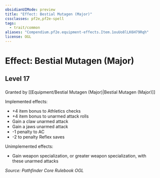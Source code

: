 ```yaml
---
obsidianUIMode: preview
title: "Effect: Bestial Mutagen (Major)"
cssclasses: pf2e,pf2e-spell
tags:
  - trait/common
aliases: "Compendium.pf2e.equipment-effects.Item.1ouUo8lLK6H79Rqh"
license: OGL
---
```

# Effect: Bestial Mutagen (Major)
## Level 17
### 






Granted by [[Equipment/Bestial Mutagen (Major)|Bestial Mutagen (Major)]]

Implemented effects:

*   +4 item bonus to Athletics checks
*   +4 item bonus to unarmed attack rolls
*   Gain a claw unarmed attack
*   Gain a jaws unarmed attack
*   \-1 penalty to AC
*   \-2 to penalty Reflex saves

Unimplemented effects:

*   Gain weapon specialization, or greater weapon specialization, with these unarmed attacks

*Source: Pathfinder Core Rulebook*
*OGL*
